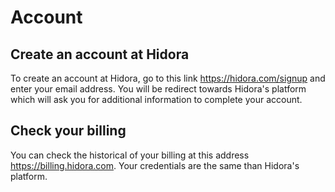 # Account

## Create an account at Hidora

To create an account at Hidora, go to this link https://hidora.com/signup and enter your email address. You will be redirect towards Hidora's platform which will ask you for additional information to complete your account.

## Check your billing

You can check the historical of your billing at this address https://billing.hidora.com.
Your credentials are the same than Hidora's platform.
